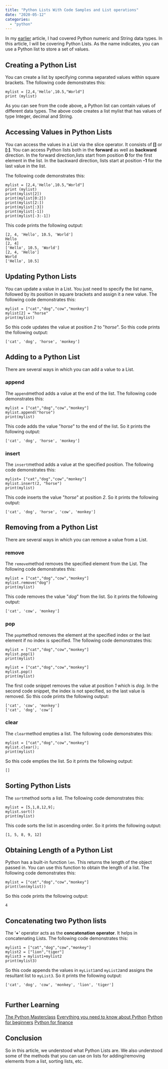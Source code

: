 ```yaml
---
title: "Python Lists With Code Samples and List operations"
date: "2020-05-12"
categories: 
  - "python"
---
```


In my [earlier](https://learnjava.co.in/python-numeric-and-string-variables/) article, I had covered Python numeric and String data types. In this article, I will be covering Python Lists. As the name indicates, you can use a Python list to store a set of values.

## Creating a Python List

You can create a list by specifying comma separated values within square brackets. The following code demonstrates this:

```
mylist = [2,4,'Hello',10.5,"World"]
print (mylist)
```

As you can see from the code above, a Python list can contain values of different data types. The above code creates a list mylist that has values of type Integer, decimal and String.

## Accessing Values in Python Lists

You can access the values in a List via the slice operator. It consists of **\[\]** or **\[:\]**. You can access Python lists both in the **forward** as well as **backward** direction. In the forward direction,lists start from position **0** for the first element in the list. In the backward direction, lists start at position **\-1** for the last value in the list.

The following code demonstrates this:

```
mylist = [2,4,'Hello',10.5,"World"] 
print (mylist) 
print(mylist[2]) 
print(mylist[0:2]) 
print(mylist[2:]) 
print(mylist[:3])
print(mylist[-1])
print(mylist[-3:-1])
```

This code prints the following output:

```
[2, 4, 'Hello', 10.5, 'World']
Hello
[2, 4]
['Hello', 10.5, 'World']
[2, 4, 'Hello']
World
['Hello', 10.5]
```

## Updating Python Lists

You can update a value in a List. You just need to specify the list name, followed by its position in square brackets and assign it a new value. The following code demonstrates this:

```
mylist = ["cat","dog","cow","monkey"]
mylist[2] = "horse"
print(mylist)
```

So this code updates the value at position _2_ to "_horse_". So this code prints the following output:

```
['cat', 'dog', 'horse', 'monkey']
```

## Adding to a Python List

There are several ways in which you can add a value to a List.

### append

The `append`method adds a value at the end of the list. The following code demonstrates this:

```
mylist = ["cat","dog","cow","monkey"]
mylist.append("horse")
print(mylist)
```

This code adds the value "_horse_" to the end of the list. So it prints the following output:

```
['cat', 'dog', 'horse', 'monkey']
```

### insert

The `insert`method adds a value at the specified position. The following code demonstrates this:

```
mylist= ["cat","dog","cow","monkey"]
mylist.insert(2, "horse")
print(mylist)
```

This code inserts the value "_horse_" at position _2_. So it prints the following output:

```
['cat', 'dog', 'horse', 'cow', 'monkey']
```

## Removing from a Python List

There are several ways in which you can remove a value from a List.

### remove

The `remove`method removes the specified element from the List. The following code demonstrates this:

```
mylist = ["cat","dog","cow","monkey"]
mylist.remove("dog")
print(mylist)
```

This code removes the value "_dog_" from the list. So it prints the following output:

```
['cat', 'cow', 'monkey']
```

### pop

The `pop`method removes the element at the specified index or the last element if no index is specified. The following code demonstrates this:

```
mylist = ["cat","dog","cow","monkey"]
mylist.pop(1)
print(mylist)

mylist = ["cat","dog","cow","monkey"]
mylist.pop()
print(mylist)
```

The first code snippet removes the value at position _1_ which is _dog_. In the second code snippet, the index is not specified, so the last value is removed. So this code prints the following output:

```
['cat', 'cow', 'monkey']
['cat', 'dog', 'cow']
```

### clear

The `clear`method empties a list. The following code demonstrates this:

```
mylist = ["cat","dog","cow","monkey"]
mylist.clear();
print(mylist)
```

So this code empties the list. So it prints the following output:

```
[]
```

## Sorting Python Lists

The `sort`method sorts a list. The following code demonstrates this:

```
mylist = [5,1,8,12,9];
mylist.sort()
print(mylist)
```

This code sorts the list in ascending order. So it prints the following output:

```
[1, 5, 8, 9, 12]
```

## Obtaining Length of a Python List

Python has a built-in function `len`. This returns the length of the object passed in. You can use this function to obtain the length of a list. The following code demonstrates this:

```
mylist = ["cat","dog","cow","monkey"]
print(len(mylist))
```

So this code prints the following output:

```
4
```

## Concatenating two Python lists

The ‘**+**‘ operator acts as the **concatenation operator**. It helps in concatenating Lists. The following code demonstrates this:

```
mylist1 = ["cat","dog","cow","monkey"]
mylist2 = ["lion","tiger"]
mylist3 = mylist1+mylist2
print(mylist3)
```

So this code appends the values in `myList1`and `myList2`and assigns the resultant list to `myList3`. So it prints the following output:

```
['cat', 'dog', 'cow', 'monkey', 'lion', 'tiger']


```

## Further Learning

[The Python Masterclass](https://click.linksynergy.com/deeplink?id=MnzIZAZNE5Y&mid=39197&murl=https%3A%2F%2Fwww.udemy.com%2Fcourse%2Fpython-the-complete-python-developer-course%2F) [Everything you need to know about Python](https://click.linksynergy.com/deeplink?id=MnzIZAZNE5Y&mid=39197&murl=https%3A%2F%2Fwww.udemy.com%2Fcourse%2Fthe-python-bible%2F) [Python for beginners](https://click.linksynergy.com/deeplink?id=MnzIZAZNE5Y&mid=39197&murl=https%3A%2F%2Fwww.udemy.com%2Fcourse%2Fpython-programming-projects%2F) [Python for finance](https://click.linksynergy.com/deeplink?id=MnzIZAZNE5Y&mid=39197&murl=https%3A%2F%2Fwww.udemy.com%2Fcourse%2Fpython-for-finance-investment-fundamentals-data-analytics%2F)

## Conclusion

So in this article, we understood what Python Lists are. We also understood some of the methods that you can use on lists for adding/removing elements from a list, sorting lists, etc.
